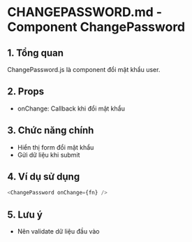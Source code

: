 # CHANGEPASSWORD.md - Component ChangePassword

## 1. Tổng quan
ChangePassword.js là component đổi mật khẩu user.

## 2. Props
- onChange: Callback khi đổi mật khẩu

## 3. Chức năng chính
- Hiển thị form đổi mật khẩu
- Gửi dữ liệu khi submit

## 4. Ví dụ sử dụng
```js
<ChangePassword onChange={fn} />
```

## 5. Lưu ý
- Nên validate dữ liệu đầu vào
